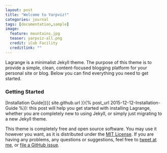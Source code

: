 ```yaml
---
layout: post
title: "Welcome to Yarpviz!"
categories: journal
tags: [documentation,sample]
image:
  feature: mountains.jpg
  teaser: yarpviz-all.png
  credit: iCub Facility
  creditlink: ""
---
```


Lagrange is a minimalist Jekyll theme. The purpose of this theme is to provide a simple, clean, content-focused blogging platform for your personal site or blog. Below you can find everything you need to get started.

### Getting Started

[Installation Guide]({{ site.github.url }}{% post_url 2015-12-12-Installation-Guide %}): this post will help you get started with installing Lagrange, whether you are completely new to using Jekyll, or simply just migrating to a new Jekyll theme.

This theme is completely free and open source software. You may use it however you want, as it is distributed under the [MIT License](http://choosealicense.com/licenses/mit/). If you are having any problems, any questions or suggestions, feel free to [tweet at me](https://twitter.com/intent/tweet?text=My%question%about%Lagrange%is:%&amp;via=paululele), or [file a GitHub issue](https://github.com/lenpaul/lagrange/issues/new).
